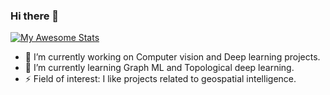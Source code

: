 ### Hi there 👋

[![My Awesome Stats](https://awesome-github-stats.azurewebsites.net/user-stats/sherif-med?cardType=level&theme=github&preferLogin=false)](https://git.io/awesome-stats-card)

- 🔭 I’m currently working on Computer vision and Deep learning projects.
- 🌱 I’m currently learning Graph ML and Topological deep learning.
- ⚡ Field of interest: I like projects related to geospatial intelligence.

<!--
**sherif-med/sherif-med** is a ✨ _special_ ✨ repository because its `README.md` (this file) appears on your GitHub profile.

Here are some ideas to get you started:

- 🔭 I’m currently working on ...
- 🌱 I’m currently learning ...
- 👯 I’m looking to collaborate on ...
- 🤔 I’m looking for help with ...
- 💬 Ask me about ...
- 📫 How to reach me: ...
- 😄 Pronouns: ...
- ⚡ Fun fact: ...
-->
